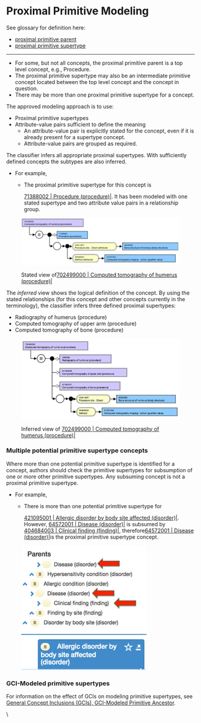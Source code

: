 # Proximal Primitive Modeling

See glossary for definition here:

* [proximal primitive parent](https://app.gitbook.com/s/P21QucCX9Y41nBQt50ad/p/proximal-primitive-parent "mention")
* [proximal primitive supertype](https://app.gitbook.com/s/P21QucCX9Y41nBQt50ad/p/proximal-primitive-supertype "mention")

***

* For some, but not all concepts, the proximal primitive parent is a top level concept, e.g., Procedure.
* The proximal primitive supertype may also be an intermediate primitive concept located between the top level concept and the concept in question.
* There may be more than one proximal primitive supertype for a concept.

The approved modeling approach is to use:

* Proximal primitive supertypes
* Attribute-value pairs sufficient to define the meaning
  * An attribute-value pair is explicitly stated for the concept, even if it is already present for a supertype concept.
  * Attribute-value pairs are grouped as required.

The classifier infers all appropriate proximal supertypes. With sufficiently defined concepts the subtypes are also inferred.

* For example,
  *   The proximal primitive supertype for this concept is

      [71388002 | Procedure (procedure)|](http://snomed.info/id/71388002). It has been modeled with one stated supertype and two attribute value pairs in a relationship group.

<figure><img src="../../../.gitbook/assets/image (1) (1) (1) (1) (1) (1) (1).png" alt=""><figcaption><p>Stated view of<a href="http://snomed.info/id/702499000">702499000 | Computed tomography of humerus (procedure)|</a></p></figcaption></figure>

The _inferred_ view shows the logical definition of the concept. By using the stated relationships (for this concept and other concepts currently in the terminology), the classifier infers three defined proximal supertypes:

* Radiography of humerus (procedure)
* Computed tomography of upper arm (procedure)
* Computed tomography of bone (procedure)

<figure><img src="../../../.gitbook/assets/image (1) (1) (1) (1) (1) (1) (1) (1).png" alt=""><figcaption><p>Inferred view of <a href="http://snomed.info/id/702499000">702499000 | Computed tomography of humerus (procedure)|</a></p></figcaption></figure>

### Multiple potential primitive supertype concepts <a href="#multiple-potential-primitive-supertype-concepts" id="multiple-potential-primitive-supertype-concepts"></a>

Where more than one potential primitive supertype is identified for a concept, authors should check the primitive supertypes for subsumption of one or more other primitive supertypes. Any subsuming concept is not a proximal primitive supertype.

* For example,
  *   There is more than one potential primitive supertype for

      [421095001 | Allergic disorder by body site affected (disorder)|](http://snomed.info/id/421095001). However, [64572001 | Disease (disorder)|](http://snomed.info/id/64572001) is subsumed by [404684003 | Clinical finding (finding)|](http://snomed.info/id/404684003), therefore[64572001 | Disease (disorder)|](http://snomed.info/id/64572001)is the proximal primitive supertype concept.

<figure><img src="../../../.gitbook/assets/image (2) (1) (1) (1) (1) (1) (1).png" alt=""><figcaption></figcaption></figure>

### GCI-Modeled primitive supertypes <a href="#gci-modeled-primitive-supertypes" id="gci-modeled-primitive-supertypes"></a>

For information on the effect of GCIs on modeling primitive supertypes, see [General Concept Inclusions (GCIs), GCI-Modeled Primitive Ancestor](https://conf.spaces.snomed.org/wiki/spaces/DOCEG/pages/133244597).

\\
